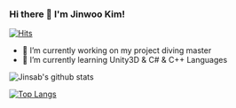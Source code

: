 ### Hi there 👋 I'm Jinwoo Kim!

[![Hits](https://hits.seeyoufarm.com/api/count/incr/badge.svg?url=https%3A%2F%2Fgithub.com%2FJinsab%2Fhit-counter&count_bg=%2379C83D&title_bg=%23555555&icon=&icon_color=%23E7E7E7&title=hits&edge_flat=false)](https://hits.seeyoufarm.com)

<!--
**Jinsab/Jinsab** is a ✨ _special_ ✨ repository because its `README.md` (this file) appears on your GitHub profile.

Here are some ideas to get you started:

- 🔭 I’m currently working on ...
- 🌱 I’m currently learning ...
- 👯 I’m looking to collaborate on ...
- 🤔 I’m looking for help with ...
- 💬 Ask me about ...
- 📫 How to reach me: ...
- 😄 Pronouns: ...
- ⚡ Fun fact: ...
-->

- 🔭 I’m currently working on my project diving master
- 🌱 I’m currently learning Unity3D & C# & C++
Languages

![Jinsab's github stats](https://github-readme-stats.vercel.app/api?username=Jinsab&show_icons=true&theme=radical)

[![Top Langs](https://github-readme-stats.vercel.app/api/top-langs/?username=Jinsab&layout=compact)](https://github.com/Jinsab/github-readme-stats)
